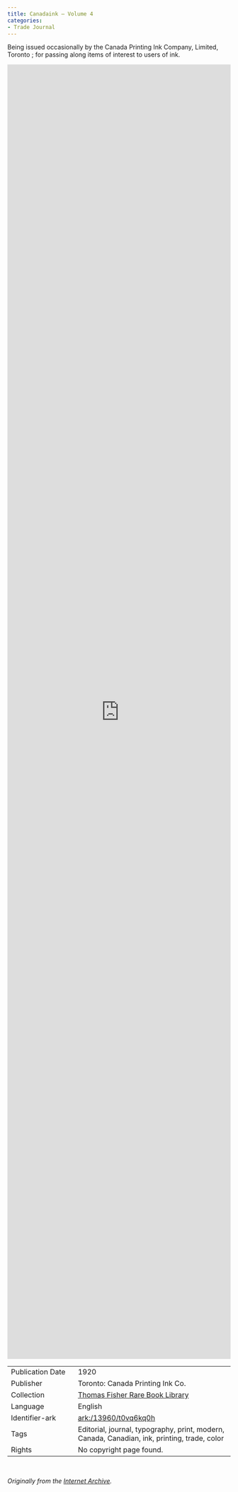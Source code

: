 ```yaml
---
title: Canadaink – Volume 4
categories:
- Trade Journal
---
```

Being issued occasionally by the Canada Printing Ink Company, Limited, Toronto ; for passing along items of interest to users of ink.
<!-- more -->
<iframe src="https://archive.org/embed/canadainkbeingis04cana#page/n3" width="100%" height="75%" frameborder="0" webkitallowfullscreen="true" mozallowfullscreen="true" allowfullscreen></iframe>
<br>
<table>
  <tr>
    <td style="width:30%">Publication Date</td>
    <td>1920</td>
  </tr>
  <tr>
    <td style="width:30%">Publisher</td>
    <td>Toronto: Canada Printing Ink Co.</td>
  </tr>
  <tr>
    <td style="width:30%">Collection</td>
    <td><a href="https://archive.org/details/thomasfisher">Thomas Fisher Rare Book Library</a></td>
  </tr>
  <tr>
    <td style="width:30%">Language</td>
    <td>English</td>
  </tr>
  <tr>
    <td style="width:30%">Identifier-ark</td>
    <td><a href="https://archive.org/details/canadainkbeingis04cana">ark:/13960/t0vq6kq0h</a></td>
  </tr>
  <tr>
    <td style="width:30%">Tags</td>
    <td>Editorial, journal, typography, print, modern, Canada, Canadian, ink, printing, trade, color</td>
  </tr>
  <tr>
    <td style="width:30%">Rights</td>
    <td>No copyright page found.</td>
  </tr>
</table>
<br>

_Originally from the [Internet Archive](https://archive.org/details/canadainkbeingis04cana/)._
